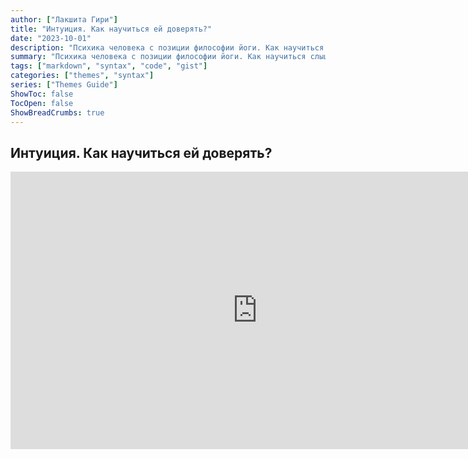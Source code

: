 ```yaml
---
author: ["Лакшита Гири"]
title: "Интуиция. Как научиться ей доверять?"
date: "2023-10-01"
description: "Психика человека с позиции философии йоги. Как научиться слышать свою интуицию? Методы для того, чтобы принимать интуитивные решения."
summary: "Психика человека с позиции философии йоги. Как научиться слышать свою интуицию? Методы для того, чтобы принимать интуитивные решения."
tags: ["markdown", "syntax", "code", "gist"]
categories: ["themes", "syntax"]
series: ["Themes Guide"]
ShowToc: false
TocOpen: false
ShowBreadCrumbs: true
---
```


## Интуиция. Как научиться ей доверять?

<iframe style="position:absolute;" src="https://www.youtube.com/embed/GFQZ5QHpjiE" allowfullscreen="" width="790" height="444" frameborder="0"></iframe>